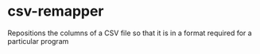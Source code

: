 # csv-remapper
Repositions the columns of a CSV file so that it is in a format required for a particular program

